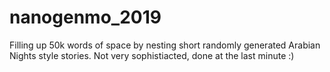 # nanogenmo_2019

Filling up 50k words of space by nesting short randomly generated Arabian Nights style stories.
Not very sophistiacted, done at the last minute :)
